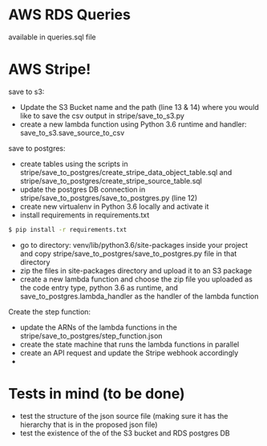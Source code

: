 
# AWS RDS Queries
available in queries.sql file

# AWS Stripe!

save to s3:
  - Update the S3 Bucket name and the path (line 13 & 14) where you would like to save the csv output in stripe/save_to_s3.py
  - create a new lambda function using Python 3.6 runtime and handler: save_to_s3.save_source_to_csv

save to postgres:
  - create tables using the scripts in stripe/save_to_postgres/create_stripe_data_object_table.sql and stripe/save_to_postgres/create_stripe_source_table.sql
  - update the postgres DB connection in stripe/save_to_postgres/save_to_postgres.py (line 12)
  - create new virtualenv in Python 3.6 locally and activate it
  - install requirements in requirements.txt
```sh
$ pip install -r requirements.txt
```
  - go to directory: venv/lib/python3.6/site-packages inside your project and copy stripe/save_to_postgres/save_to_postgres.py file in that directory
  - zip the files in site-packages directory and upload it to an S3 package
  - create a new lambda function and choose the zip file you uploaded as the code entry type, python 3.6 as runtime, and save_to_postgres.lambda_handler as the handler of the lambda function

Create the step function:
  - update the ARNs of the lambda functions in the stripe/save_to_postgres/step_function.json
  - create the state machine that runs the lambda functions in parallel 
  - create an API request and update the Stripe webhook accordingly
  - 
  
# Tests in mind (to be done)

  - test the structure of the json source file (making sure it has the hierarchy that is in the proposed json file)
  - test the existence of the of the S3 bucket and RDS postgres DB


